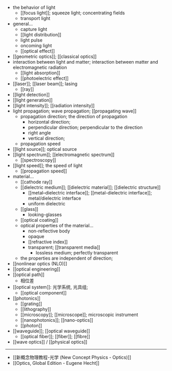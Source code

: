 - the behavior of light
    - [[focus light]]; squeeze light; concentrating fields
    - transport light
- general...
    - capture light
    - [[light distribution]]
    - light pulse
    - oncoming light
    - [[optical effect]]
- [[geometric optics]]; [[classical optics]]
- interaction between light and matter; interaction between matter and electromagnetic radiation
    - [[light absorption]]
    - [[photoelectric effect]]
- [[laser]]; [[laser beam]]; lasing
    - [[ray]]
- [[light detection]]
- [[light generation]]
- [[light intensity]]; [[radiation intensity]]
- light propagation; wave propagation; [[propagating wave]]
    - propagation direction; the direction of propagation
        - horizontal direction;
        - perpendicular direction; perpendicular to the direction
        - right angle
        - vertical direction;
    - propagation speed
- [[light source]]; optical source
- [[light spectrum]]; [[electromagnetic spectrum]]
    - [[spectroscopy]]
- [[light speed]]; the speed of light
    - [[propagation speed]]
- material...
    - [[cathode ray]]
    - [[dielectric medium]]; [[dielectric material]]; [[dielectric structure]]
        - [[metal–dielectric interface]]; [[metal-dielectric interface]]; metal/dielectric interface
        - uniform dielectric
    - [[glass]]
        - looking-glasses
    - [[optical coating]]
    - optical properties of the material...
        - non-reflective body
        - opaque
        - [[refractive index]]
        - transparent; [[transparent media]]
            - lossless medium; perfectly transparent
    - the properties are independent of direction;
- [[nonlinear optics (NLO)]]
- [[optical engineering]]
- [[optical path]]
    - 相位差
- [[optical system]]: 光学系统, 光具组;
    - [[optical component]]
- [[photonics]]
    - [[grating]]
    - [[lithography]]
    - [[microscopy]]; [[microscope]]; microscopic instrument
    - [[nanophotonics]]; [[nano-optics]]
    - [[photon]]
- [[waveguide]]; [[optical waveguide]]
    - [[optical fiber]]; [[fiber]]; [[fibre]]
- [[wave optics]] / [[physical optics]]
- ---
- [[新概念物理教程-光学 (New Concept Physics - Optics)]]
- [[Optics, Global Edition - Eugene Hecht]]
